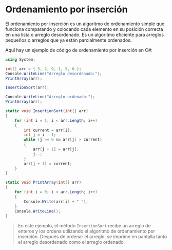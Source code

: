 # Ordenamiento por inserción

El ordenamiento por inserción es un algoritmo de ordenamiento simple que funciona comparando y colocando cada elemento en su posición correcta en una lista o arreglo desordenado. Es un algoritmo eficiente para arreglos pequeños o arreglos que ya están parcialmente ordenados.

Aquí hay un ejemplo de código de ordenamiento por inserción en C#:

```csharp
using System;

int[] arr = { 5, 2, 9, 1, 5, 6 };
Console.WriteLine("Arreglo desordenado:");
PrintArray(arr);

InsertionSort(arr);

Console.WriteLine("Arreglo ordenado:");
PrintArray(arr);

static void InsertionSort(int[] arr)
{
    for (int i = 1; i < arr.Length; i++)
    {
        int current = arr[i];
        int j = i - 1;
        while (j >= 0 && arr[j] > current)
        {
            arr[j + 1] = arr[j];
            j--;
        }
        arr[j + 1] = current;
    }
}

static void PrintArray(int[] arr)
{
    for (int i = 0; i < arr.Length; i++)
    {
        Console.Write(arr[i] + " ");
    }
    Console.WriteLine();
}
```

> En este ejemplo, el método `InsertionSort` recibe un arreglo de enteros y los ordena utilizando el algoritmo de ordenamiento por inserción. Después de ordenar el arreglo, se imprime en pantalla tanto el arreglo desordenado como el arreglo ordenado.
>